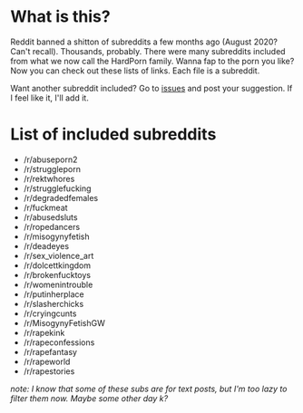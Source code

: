 # What is this?

Reddit banned a shitton of subreddits a few months ago (August 2020? Can't recall). Thousands, probably. There were many subreddits included from what we now call the HardPorn family. Wanna fap to the porn you like? Now you can check out these lists of links. Each file is a subreddit.

Want another subreddit included? Go to [issues](https://github.com/Grapenormous/top-posts-from-banned-hardporn-subs/issues) and post your suggestion. If I feel like it, I'll add it.

# List of included subreddits

* /r/abuseporn2
* /r/struggleporn
* /r/rektwhores
* /r/strugglefucking
* /r/degradedfemales
* /r/fuckmeat
* /r/abusedsluts
* /r/ropedancers
* /r/misogynyfetish
* /r/deadeyes
* /r/sex_violence_art
* /r/dolcettkingdom
* /r/brokenfucktoys
* /r/womenintrouble
* /r/putinherplace
* /r/slasherchicks
* /r/cryingcunts
* /r/MisogynyFetishGW
* /r/rapekink
* /r/rapeconfessions
* /r/rapefantasy
* /r/rapeworld
* /r/rapestories

*note: I know that some of these subs are for text posts, but I'm too lazy to filter them now. Maybe some other day k?*
